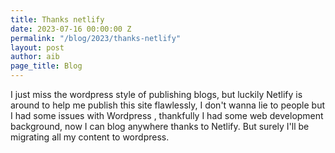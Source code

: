 ```yaml
---
title: Thanks netlify
date: 2023-07-16 00:00:00 Z
permalink: "/blog/2023/thanks-netlify"
layout: post
author: aib
page_title: Blog
---
```


I just miss the wordpress style of publishing blogs, but luckily Netlify is around to help me publish this site flawlessly, I don't wanna lie to people but I had some issues with Wordpress , thankfully I had some web development background, now I can blog anywhere thanks to Netlify.  But surely I'll be migrating all my content to wordpress.

